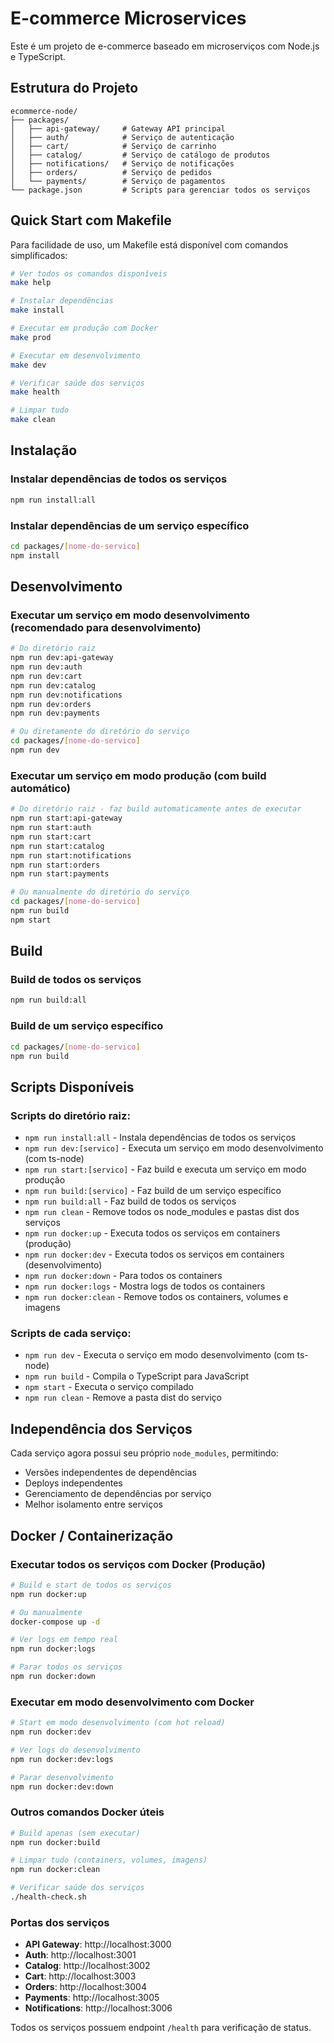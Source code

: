 # E-commerce Microservices

Este é um projeto de e-commerce baseado em microserviços com Node.js e TypeScript.

## Estrutura do Projeto

```
ecommerce-node/
├── packages/
│   ├── api-gateway/     # Gateway API principal
│   ├── auth/            # Serviço de autenticação
│   ├── cart/            # Serviço de carrinho
│   ├── catalog/         # Serviço de catálogo de produtos
│   ├── notifications/   # Serviço de notificações
│   ├── orders/          # Serviço de pedidos
│   └── payments/        # Serviço de pagamentos
└── package.json         # Scripts para gerenciar todos os serviços
```

## Quick Start com Makefile

Para facilidade de uso, um Makefile está disponível com comandos simplificados:

```bash
# Ver todos os comandos disponíveis
make help

# Instalar dependências
make install

# Executar em produção com Docker
make prod

# Executar em desenvolvimento
make dev

# Verificar saúde dos serviços
make health

# Limpar tudo
make clean
```

## Instalação

### Instalar dependências de todos os serviços

```bash
npm run install:all
```

### Instalar dependências de um serviço específico

```bash
cd packages/[nome-do-servico]
npm install
```

## Desenvolvimento

### Executar um serviço em modo desenvolvimento (recomendado para desenvolvimento)

```bash
# Do diretório raiz
npm run dev:api-gateway
npm run dev:auth
npm run dev:cart
npm run dev:catalog
npm run dev:notifications
npm run dev:orders
npm run dev:payments

# Ou diretamente do diretório do serviço
cd packages/[nome-do-servico]
npm run dev
```

### Executar um serviço em modo produção (com build automático)

```bash
# Do diretório raiz - faz build automaticamente antes de executar
npm run start:api-gateway
npm run start:auth
npm run start:cart
npm run start:catalog
npm run start:notifications
npm run start:orders
npm run start:payments

# Ou manualmente do diretório do serviço
cd packages/[nome-do-servico]
npm run build
npm start
```

## Build

### Build de todos os serviços

```bash
npm run build:all
```

### Build de um serviço específico

```bash
cd packages/[nome-do-servico]
npm run build
```

## Scripts Disponíveis

### Scripts do diretório raiz:

- `npm run install:all` - Instala dependências de todos os serviços
- `npm run dev:[servico]` - Executa um serviço em modo desenvolvimento (com ts-node)
- `npm run start:[servico]` - Faz build e executa um serviço em modo produção
- `npm run build:[servico]` - Faz build de um serviço específico
- `npm run build:all` - Faz build de todos os serviços
- `npm run clean` - Remove todos os node_modules e pastas dist dos serviços
- `npm run docker:up` - Executa todos os serviços em containers (produção)
- `npm run docker:dev` - Executa todos os serviços em containers (desenvolvimento)
- `npm run docker:down` - Para todos os containers
- `npm run docker:logs` - Mostra logs de todos os containers
- `npm run docker:clean` - Remove todos os containers, volumes e imagens

### Scripts de cada serviço:

- `npm run dev` - Executa o serviço em modo desenvolvimento (com ts-node)
- `npm run build` - Compila o TypeScript para JavaScript
- `npm start` - Executa o serviço compilado
- `npm run clean` - Remove a pasta dist do serviço

## Independência dos Serviços

Cada serviço agora possui seu próprio `node_modules`, permitindo:

- Versões independentes de dependências
- Deploys independentes
- Gerenciamento de dependências por serviço
- Melhor isolamento entre serviços

## Docker / Containerização

### Executar todos os serviços com Docker (Produção)

```bash
# Build e start de todos os serviços
npm run docker:up

# Ou manualmente
docker-compose up -d

# Ver logs em tempo real
npm run docker:logs

# Parar todos os serviços
npm run docker:down
```

### Executar em modo desenvolvimento com Docker

```bash
# Start em modo desenvolvimento (com hot reload)
npm run docker:dev

# Ver logs do desenvolvimento
npm run docker:dev:logs

# Parar desenvolvimento
npm run docker:dev:down
```

### Outros comandos Docker úteis

```bash
# Build apenas (sem executar)
npm run docker:build

# Limpar tudo (containers, volumes, imagens)
npm run docker:clean

# Verificar saúde dos serviços
./health-check.sh
```

### Portas dos serviços

- **API Gateway**: http://localhost:3000
- **Auth**: http://localhost:3001  
- **Catalog**: http://localhost:3002
- **Cart**: http://localhost:3003
- **Orders**: http://localhost:3004
- **Payments**: http://localhost:3005
- **Notifications**: http://localhost:3006

Todos os serviços possuem endpoint `/health` para verificação de status.
